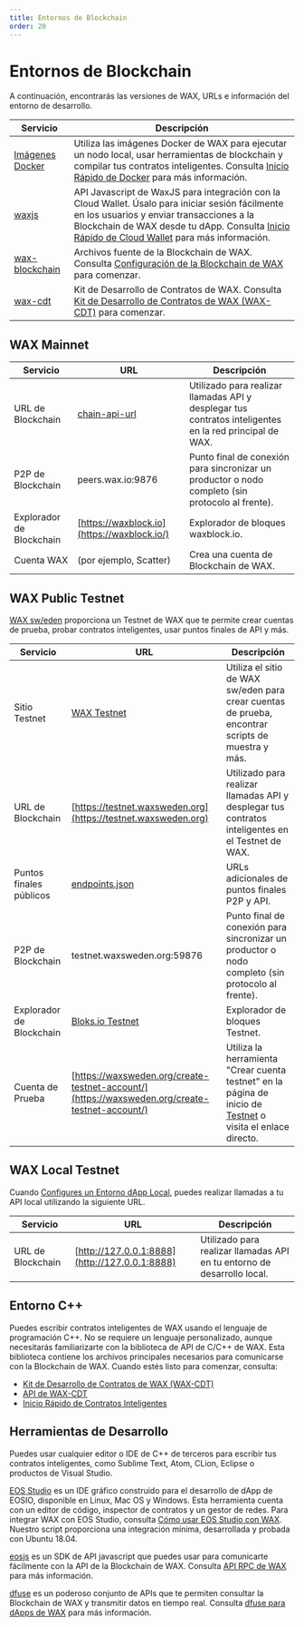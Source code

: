 ```yaml
---
title: Entornos de Blockchain
order: 20
---
```


# Entornos de Blockchain

A continuación, encontrarás las versiones de WAX, URLs e información del entorno de desarrollo.

| Servicio | Descripción |
|---------|-------------|
| [Imágenes Docker](https://hub.docker.com/u/waxteam) | Utiliza las imágenes Docker de WAX para ejecutar un nodo local, usar herramientas de blockchain y compilar tus contratos inteligentes. Consulta [Inicio Rápido de Docker](/es/build/dapp-development/docker-setup/) para más información. |
| [waxjs](https://github.com/worldwide-asset-exchange/waxjs) | API Javascript de WaxJS para integración con la Cloud Wallet. Úsalo para iniciar sesión fácilmente en los usuarios y enviar transacciones a la Blockchain de WAX desde tu dApp. Consulta [Inicio Rápido de Cloud Wallet](/es/build/cloud-wallet/waxjs/waxjs_qstart) para más información. |
| [wax-blockchain](https://github.com/worldwide-asset-exchange/wax-blockchain) | Archivos fuente de la Blockchain de WAX. Consulta [Configuración de la Blockchain de WAX](/es/build/dapp-development/wax-blockchain-setup/) para comenzar. |
| [wax-cdt](https://github.com/worldwide-asset-exchange/wax-cdt) | Kit de Desarrollo de Contratos de WAX. Consulta [Kit de Desarrollo de Contratos de WAX (WAX-CDT)](/es/build/dapp-development/wax-cdt/) para comenzar. |

## WAX Mainnet

| Servicio | URL | Descripción |
|---------|-----|-------------|
| URL de Blockchain | [chain-api-url](/es/operate/wax-infrastructure/#public-and-free-api-service-providers) | Utilizado para realizar llamadas API y desplegar tus contratos inteligentes en la red principal de WAX. |
| P2P de Blockchain | peers.wax.io:9876 | Punto final de conexión para sincronizar un productor o nodo completo (sin protocolo al frente). |
| Explorador de Blockchain | [https://waxblock.io](https://waxblock.io/) | Explorador de bloques waxblock.io. |
| Cuenta WAX | (por ejemplo, Scatter) | Crea una cuenta de Blockchain de WAX. |

## WAX Public Testnet

[WAX sw/eden](https://waxsweden.org/) proporciona un Testnet de WAX que te permite crear cuentas de prueba, probar contratos inteligentes, usar puntos finales de API y más.

| Servicio | URL | Descripción |
|---------|-----|-------------|
| Sitio Testnet | [WAX Testnet](https://waxsweden.org/testnet/) | Utiliza el sitio de WAX sw/eden para crear cuentas de prueba, encontrar scripts de muestra y más. |
| URL de Blockchain | [https://testnet.waxsweden.org](https://testnet.waxsweden.org) | Utilizado para realizar llamadas API y desplegar tus contratos inteligentes en el Testnet de WAX. |
| Puntos finales públicos | [endpoints.json](https://github.com/eosswedenorg/waxtestnet/tree/master/endpoints) | URLs adicionales de puntos finales P2P y API. |
| P2P de Blockchain | testnet.waxsweden.org:59876 | Punto final de conexión para sincronizar un productor o nodo completo (sin protocolo al frente). |
| Explorador de Blockchain | [Bloks.io Testnet](https://local.bloks.io/?nodeUrl=testnet.waxsweden.org&coreSymbol=WAX&corePrecision=8&systemDomain=eosio&hyperionUrl=https%3A%2F%2Ftestnet.waxsweden.org) | Explorador de bloques Testnet. |
| Cuenta de Prueba | [https://waxsweden.org/create-testnet-account/](https://waxsweden.org/create-testnet-account/) | Utiliza la herramienta "Crear cuenta testnet" en la página de inicio de [Testnet](https://waxsweden.org/testnet/) o visita el enlace directo. |

## WAX Local Testnet

Cuando [Configures un Entorno dApp Local](/es/build/dapp-development/), puedes realizar llamadas a tu API local utilizando la siguiente URL.

| Servicio | URL | Descripción |
|---------|-----|-------------|
| URL de Blockchain | [http://127.0.0.1:8888](http://127.0.0.1:8888) | Utilizado para realizar llamadas API en tu entorno de desarrollo local. |

## Entorno C++

Puedes escribir contratos inteligentes de WAX usando el lenguaje de programación C++. No se requiere un lenguaje personalizado, aunque necesitarás familiarizarte con la biblioteca de API de C/C++ de WAX. Esta biblioteca contiene los archivos principales necesarios para comunicarse con la Blockchain de WAX. Cuando estés listo para comenzar, consulta:

- [Kit de Desarrollo de Contratos de WAX (WAX-CDT)](/es/build/dapp-development/wax-cdt/)
- [API de WAX-CDT](/learn/api-reference/cdt_api/)
- [Inicio Rápido de Contratos Inteligentes](/es/build/dapp-development/smart-contract-quickstart/)

## Herramientas de Desarrollo

Puedes usar cualquier editor o IDE de C++ de terceros para escribir tus contratos inteligentes, como Sublime Text, Atom, CLion, Eclipse o productos de Visual Studio.

[EOS Studio](https://www.eosstudio.io/) es un IDE gráfico construido para el desarrollo de dApp de EOSIO, disponible en Linux, Mac OS y Windows. Esta herramienta cuenta con un editor de código, inspector de contratos y un gestor de redes. Para integrar WAX con EOS Studio, consulta [Cómo usar EOS Studio con WAX](https://github.com/worldwide-asset-exchange/wax-blockchain/tree/develop/samples/eos-studio). Nuestro script proporciona una integración mínima, desarrollada y probada con Ubuntu 18.04.

[eosjs](https://github.com/EOSIO/eosjs) es un SDK de API javascript que puedes usar para comunicarte fácilmente con la API de la Blockchain de WAX. Consulta [API RPC de WAX](/es/learn/api-reference/rpc_api/) para más información.

[dfuse](https://www.dfuse.io) es un poderoso conjunto de APIs que te permiten consultar la Blockchain de WAX y transmitir datos en tiempo real. Consulta [dfuse para dApps de WAX](/es/learn/api-reference/dfuse/) para más información.